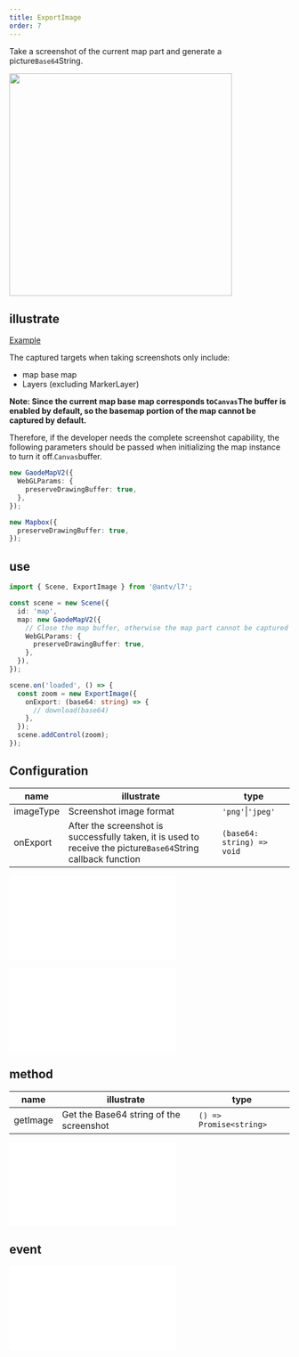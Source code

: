 ```yaml
---
title: ExportImage
order: 7
---
```


Take a screenshot of the current map part and generate a picture`Base64`String.

<img src="https://gw.alipayobjects.com/mdn/rms_816329/afts/img/A*Yc78QZaeJWkAAAAAAAAAAAAAARQnAQ" width="400"/>

## illustrate

[Example](/examples/component/control#exportimage)

The captured targets when taking screenshots only include:

* map base map
* Layers (excluding MarkerLayer)

**Note: Since the current map base map corresponds to`Canvas`The buffer is enabled by default, so the basemap portion of the map cannot be captured by default.**

Therefore, if the developer needs the complete screenshot capability, the following parameters should be passed when initializing the map instance to turn it off.`Canvas`buffer.

```ts
new GaodeMapV2({
  WebGLParams: {
    preserveDrawingBuffer: true,
  },
});

new Mapbox({
  preserveDrawingBuffer: true,
});
```

## use

```ts
import { Scene, ExportImage } from '@antv/l7';

const scene = new Scene({
  id: 'map',
  map: new GaodeMapV2({
    // Close the map buffer, otherwise the map part cannot be captured when taking screenshots
    WebGLParams: {
      preserveDrawingBuffer: true,
    },
  }),
});

scene.on('loaded', () => {
  const zoom = new ExportImage({
    onExport: (base64: string) => {
      // download(base64)
    },
  });
  scene.addControl(zoom);
});
```

## Configuration

| name      | illustrate                                                                                                    | type                       |
| --------- | ------------------------------------------------------------------------------------------------------------- | -------------------------- |
| imageType | Screenshot image format                                                                                       | `'png'`\|`'jpeg'`          |
| onExport  | After the screenshot is successfully taken, it is used to receive the picture`Base64`String callback function | `(base64: string) => void` |

<embed src="@/docs/common/control/btn-api.zh.md"></embed>

<embed src="@/docs/common/control/api.zh.md"></embed>

## method

| name     | illustrate                              | type                    |
| -------- | --------------------------------------- | ----------------------- |
| getImage | Get the Base64 string of the screenshot | `() => Promise<string>` |

<embed src="@/docs/common/control/method.en.md"></embed>

## event

<embed src="@/docs/common/control/event.en.md"></embed>
